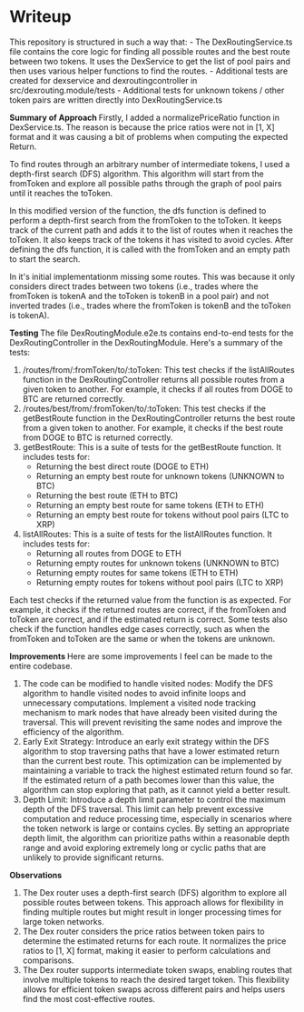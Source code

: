 <h1> Writeup </h1>
<p>
This repository is structured in such a way that:
- The DexRoutingService.ts file contains the core logic for finding all possible routes and the best route between two tokens. It uses the DexService to get the list of pool pairs and then uses various helper functions to find the routes.
- Additional tests are created for dexservice and dexroutingcontroller in src/dexrouting.module/tests
- Additional tests for unknown tokens / other token pairs are written directly into DexRoutingService.ts

<p>
<b> Summary of Approach </b>
Firstly, I added a normalizePriceRatio function in DexService.ts. The reason is because the price ratios were not in [1, X] format and it was causing a bit of problems when computing the expected Return.

To find routes through an arbitrary number of intermediate tokens, I used a depth-first search (DFS) algorithm. This algorithm will start from the fromToken and explore all possible paths through the graph of pool pairs until it reaches the toToken.

In this modified version of the function, the dfs function is defined to perform a depth-first search from the fromToken to the toToken. It keeps track of the current path and adds it to the list of routes when it reaches the toToken. It also keeps track of the tokens it has visited to avoid cycles. After defining the dfs function, it is called with the fromToken and an empty path to start the search.

In it's initial implementationm missing some routes. This was because it only considers direct trades between two tokens (i.e., trades where the fromToken is tokenA and the toToken is tokenB in a pool pair) and not inverted trades (i.e., trades where the fromToken is tokenB and the toToken is tokenA).

<p>
<b> Testing </b>
The file DexRoutingModule.e2e.ts contains end-to-end tests for the DexRoutingController in the DexRoutingModule. Here's a summary of the tests:

<ol>
<li> /routes/from/:fromToken/to/:toToken: This test checks if the listAllRoutes function in the DexRoutingController returns all possible routes from a given token to another. For example, it checks if all routes from DOGE to BTC are returned correctly. </li>
<li> /routes/best/from/:fromToken/to/:toToken: This test checks if the getBestRoute function in the DexRoutingController returns the best route from a given token to another. For example, it checks if the best route from DOGE to BTC is returned correctly. </li>

<li> getBestRoute: This is a suite of tests for the getBestRoute function. It includes tests for: 
    <ul>
    <li>Returning the best direct route (DOGE to ETH) </li>
    <li>Returning an empty best route for unknown tokens (UNKNOWN to BTC) </li>
    <li>Returning the best route (ETH to BTC) </li>
    <li>Returning an empty best route for same tokens (ETH to ETH) </li>
    <li>Returning an empty best route for tokens without pool pairs (LTC to XRP)</li>
    </ul>
 </li>

 <li>listAllRoutes: This is a suite of tests for the listAllRoutes function. It includes tests for:
    <ul>
    <li> Returning all routes from DOGE to ETH  </li>
    <li> Returning empty routes for unknown tokens (UNKNOWN to BTC) </li>
    <li> Returning empty routes for same tokens (ETH to ETH) </li>
    <li> Returning empty routes for tokens without pool pairs (LTC to XRP) </li>
    </ul>
</li>
</ol>

Each test checks if the returned value from the function is as expected. For example, it checks if the returned routes are correct, if the fromToken and toToken are correct, and if the estimated return is correct. Some tests also check if the function handles edge cases correctly, such as when the fromToken and toToken are the same or when the tokens are unknown.

<p>
<b> Improvements </b>
Here are some improvements I feel can be made to the entire codebase.
<ol>
<li> The code can be modified to handle visited nodes: Modify the DFS algorithm to handle visited nodes to avoid infinite loops and unnecessary computations. Implement a visited node tracking mechanism to mark nodes that have already been visited during the traversal. This will prevent revisiting the same nodes and improve the efficiency of the algorithm. </li>

<li> Early Exit Strategy: Introduce an early exit strategy within the DFS algorithm to stop traversing paths that have a lower estimated return than the current best route. This optimization can be implemented by maintaining a variable to track the highest estimated return found so far. If the estimated return of a path becomes lower than this value, the algorithm can stop exploring that path, as it cannot yield a better result. </li>

<li> Depth Limit: Introduce a depth limit parameter to control the maximum depth of the DFS traversal. This limit can help prevent excessive computation and reduce processing time, especially in scenarios where the token network is large or contains cycles. By setting an appropriate depth limit, the algorithm can prioritize paths within a reasonable depth range and avoid exploring extremely long or cyclic paths that are unlikely to provide significant returns. </li>
</ol>

<b> Observations </b>
<ol>
<li> The Dex router uses a depth-first search (DFS) algorithm to explore all possible routes between tokens. This approach allows for flexibility in finding multiple routes but might result in longer processing times for large token networks.</li>
<li> The Dex router considers the price ratios between token pairs to determine the estimated returns for each route. It normalizes the price ratios to [1, X] format, making it easier to perform calculations and comparisons.</li>
<li> The Dex router supports intermediate token swaps, enabling routes that involve multiple tokens to reach the desired target token. This flexibility allows for efficient token swaps across different pairs and helps users find the most cost-effective routes.</li>
</ol>
